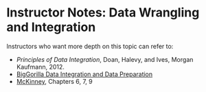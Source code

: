 # Instructor Notes: Data Wrangling and Integration

Instructors who want more depth on this topic can refer to:

* *Principles of Data Integration*, Doan, Halevy, and Ives, Morgan Kaufmann, 2012.
* [BigGorilla Data Integration and Data Preparation](https://www.biggorilla.org/)
* [McKinney](https://www.programmer-books.com/wp-content/uploads/2019/04/Python-for-Data-Analysis-2nd-Edition.pdf), Chapters 6, 7, 9
